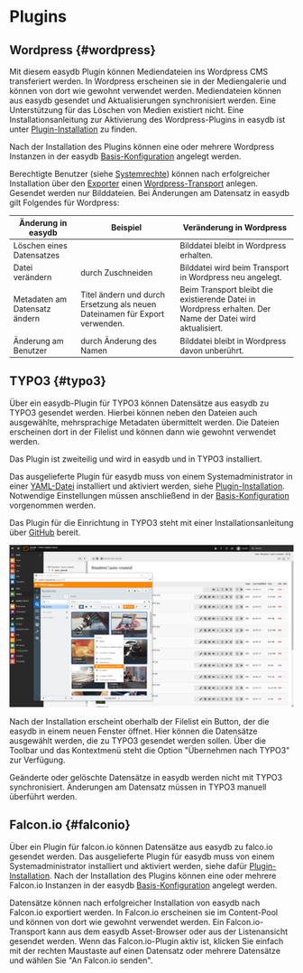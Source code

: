 # Plugins

## Wordpress {#wordpress}

Mit diesem easydb Plugin können Mediendateien ins Wordpress CMS transferiert werden. In Wordpress erscheinen sie in der Mediengalerie und können von dort wie gewohnt verwendet werden. Mediendateien können aus easydb gesendet und Aktualisierungen synchronisiert werden. Eine Unterstützung für das Löschen von Medien existiert nicht. Eine Installationsanleitung zur Aktivierung des Wordpress-Plugins in easydb ist unter [Plugin-Installation](../../../../sysadmin/plugin/plugin.html) zu finden.

Nach der Installation des Plugins können eine oder mehrere Wordpress Instanzen in der easydb [Basis-Konfiguration](../../../administration/base-config/base-config.html#wordpress) angelegt werden.

Berechtigte Benutzer (siehe [Systemrechte](/webfrontend/rightsmanagement/rightsmanagement.html#aclsystem)) können nach erfolgreicher Installation über den [Exporter](../../features/export/export.html) einen [Wordpress-Transport](../../features/export/export.html#transport) anlegen. Gesendet werden nur Bilddateien. Bei Änderungen am Datensatz in easydb gilt Folgendes für Wordpress:

|Änderung in easydb|Beispiel|Veränderung in Wordpress|
|--|--|--|
|Löschen eines Datensatzes||Bilddatei bleibt in Wordpress erhalten.|
|Datei verändern|durch Zuschneiden|Bilddatei wird beim Transport in Wordpress neu angelegt. |
|Metadaten am Datensatz ändern| Titel ändern und durch Ersetzung als neuen Dateinamen für Export verwenden. | Beim Transport bleibt die existierende Datei in Wordpress erhalten. Der Name der Datei wird aktualisiert.|
|Änderung am Benutzer|durch Änderung des Namen|Bilddatei bleibt in Wordpress davon unberührt.|


## TYPO3 {#typo3}

Über ein easydb-Plugin für TYPO3 können Datensätze aus easydb zu TYPO3 gesendet werden. Hierbei können neben den Dateien auch ausgewählte, mehrsprachige Metadaten übermittelt werden. Die Dateien erscheinen dort in der Filelist und können dann wie gewohnt verwendet werden.

Das Plugin ist zweiteilig und wird in easydb und in TYPO3 installiert. 

Das ausgelieferte Plugin für easydb muss von einem Systemadministrator in einer [YAML-Datei](../../../../sysadmin/konfiguration/yaml/yaml.html) installiert und aktiviert werden, siehe [Plugin-Installation](../../../../sysadmin/konfiguration/plugin/plugin.html). Notwendige Einstellungen müssen anschließend in der [Basis-Konfiguration](../../../administration/base-config/base-config.html#typo3) vorgenommen werden.

Das Plugin für die Einrichtung in TYPO3 steht mit einer Installationsanleitung über [GitHub](https://github.com/programmfabrik/typo3-easydb-plugin) bereit.

![TYPO3 Plugin für easydb](typo3_easydb_plugin.png)

Nach der Installation erscheint oberhalb der Filelist ein Button, der die easydb in einem neuen Fenster öffnet. Hier können die Datensätze ausgewählt werden, die zu TYPO3 gesendet werden sollen. Über die Toolbar und das Kontextmenü steht die Option "Übernehmen nach TYPO3" zur Verfügung.

Geänderte oder gelöschte Datensätze in easydb werden nicht mit TYPO3 synchronisiert. Änderungen am Datensatz müssen in TYPO3 manuell überführt werden.

## Falcon.io {#falconio}

Über ein Plugin für falcon.io können Datensätze aus easydb zu falco.io gesendet werden. Das ausgelieferte Plugin für easydb muss von einem Systemadministrator installiert und aktiviert werden, siehe dafür [Plugin-Installation](../../../../sysadmin/konfiguration/plugin/plugin.html#falconio). Nach der Installation des Plugins können eine oder mehrere Falcon.io Instanzen in der easydb [Basis-Konfiguration](../../../administration/base-config/base-config.html#falconio) angelegt werden.

Datensätze können nach erfolgreicher Installation von easydb nach Falcon.io exportiert werden. In Falcon.io erscheinen sie im Content-Pool und können von dort wie gewohnt verwendet werden.
Ein Falcon.io-Transport kann aus dem easydb Asset-Browser oder aus der Listenansicht gesendet werden. Wenn das Falcon.io-Plugin aktiv ist, klicken Sie einfach mit der rechten Maustaste auf einen Datensatz oder mehrere Datensätze und wählen Sie "An Falcon.io senden".

